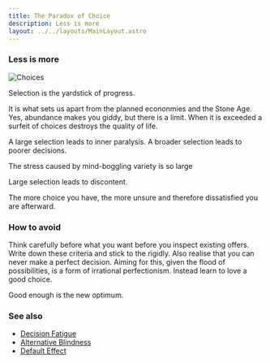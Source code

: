 ```yaml
---
title: The Paradox of Choice
description: Less is more
layout: ../../layouts/MainLayout.astro
---
```


### Less is more

![Choices](/images/choices.jpg)

Selection is the yardstick of progress.

It is what sets us apart from the planned econonmies and the Stone Age.
Yes, abundance makes you giddy, but there is a limit.
When it is exceeded a surfeit of choices destroys the quality of life.

A large selection leads to inner paralysis.
A broader selection leads to poorer decisions.

The stress caused by mind-boggling variety is so large

Large selection leads to discontent.

The more choice you have, the more unsure and therefore dissatisfied you are afterward.

### How to avoid
Think carefully before what you want before you inspect existing offers.
Write down these criteria and stick to the rigidly.
Also realise that you can never make a perfect decision.
Aiming for this, given the flood of possibilities, is a form of irrational perfectionism.
Instead learn to love a good choice.

Good enough is the new optimum.


### See also
- [Decision Fatigue](/en/decision-fatigue)
- [Alternative Blindness](/en/alternative-blindness)
- [Default Effect](/en/default-effect)
